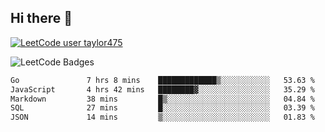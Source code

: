 ## Hi there 👋

[![LeetCode user taylor475](https://img.shields.io/badge/dynamic/json?style=for-the-badge&labelColor=black&color=%23ffa116&label=Solved&query=solvedOverTotal&url=https%3A%2F%2Fleetcode-badge.vercel.app%2Fapi%2Fusers%2Ftaylor475&logo=leetcode&logoColor=yellow)](https://leetcode.com/taylor475/)

<img src="https://leetcode-badge-showcase.vercel.app/api?username=taylor475" alt="LeetCode Badges" />

<!--START_SECTION:waka-->

```txt
Go               7 hrs 8 mins    █████████████▒░░░░░░░░░░░   53.63 %
JavaScript       4 hrs 42 mins   ████████▓░░░░░░░░░░░░░░░░   35.29 %
Markdown         38 mins         █▒░░░░░░░░░░░░░░░░░░░░░░░   04.84 %
SQL              27 mins         █░░░░░░░░░░░░░░░░░░░░░░░░   03.39 %
JSON             14 mins         ▒░░░░░░░░░░░░░░░░░░░░░░░░   01.83 %
```

<!--END_SECTION:waka-->

<!--
**taylor475/taylor475** is a _special_ repository because its `README.md` (this file) appears on your GitHub profile.
